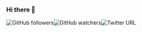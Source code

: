 ### Hi there 👋

![GitHub followers](https://img.shields.io/github/followers/dawamuciil?style=social)![GitHub watchers](https://img.shields.io/github/watchers/dawamuciil/dawamuciil?style=social)![Twitter URL](https://img.shields.io/twitter/url?style=social&url=https%3A%2F%2Ftwitter.com%2Fslowajawam)
<!--
**dawamuciil/dawamuciil** is a ✨ _special_ ✨ repository because its `README.md` (this file) appears on your GitHub profile.

Here are some ideas to get you started:

- 🔭 I’m currently working on ...
- 🌱 I’m currently learning ...
- 👯 I’m looking to collaborate on ...
- 🤔 I’m looking for help with ...
- 💬 Ask me about ...
- 📫 How to reach me: ...
- 😄 Pronouns: ...
- ⚡ Fun fact: ...
-->

<p align="left">
<a href="https://github.com/dawamuciil">
</a>
</p>
